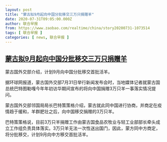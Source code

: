 ```yaml
---
layout: post
title: "蒙古拟9月起向中国分批移交三万只捐赠羊"
date: 2020-07-31T09:05:00.000Z
author: 联合早报
from: https://www.zaobao.com/realtime/china/story20200731-1073514
tags: [ 联合早报 ]
categories: [ news, 联合早报 ]
---
```

<!--1596186300000-->
[蒙古拟9月起向中国分批移交三万只捐赠羊](https://www.zaobao.com/realtime/china/story20200731-1073514)
------

<div>
<p>蒙古国外交部介绍，计划9月向中国分批移交首批活羊。</p><p>据环球网报道，蒙古国外交部7月31日举行新闻发布会时，当地媒体记者就蒙古国总统巴特图勒嘎今年年初访华期间宣布的将向中国捐赠3万只羊一事落实情况提问。</p><p>蒙古国外交部邻国局局长巴特策策格介绍，蒙古就此同中国进行协商，并商定在疫情趋于缓和，羊群肥壮之后，向中国移交捐赠的3万只羊。</p><section id="imu"><div id="dfp-ad-imu1-wrapper" class="dfp-tag-wrapper"><div id="dfp-ad-imu1" class="dfp-tag-wrapper"></div></div></section><p>巴特策策格说，目前3万只羊捐赠工作由蒙古国食品农牧业与轻工业部部长牵头成立工作组负责具体落实。3万只羊无法一次性送出国门，因此，蒙方同中方商定，将分批移交，计划9月向中方移交首批活羊。</p><div id="innity-in-post"></div><div id="dfp-ad-midarticlespecial-wrapper" class="dfp-tag-wrapper"><div id="dfp-ad-midarticlespecial" class="dfp-tag-wrapper"></div></div>
</div>
